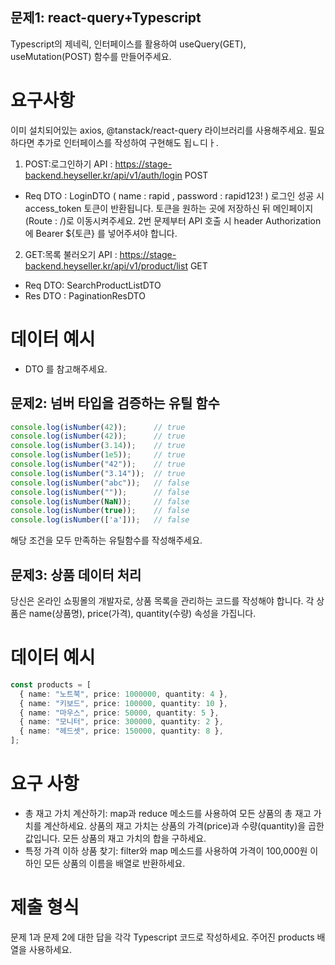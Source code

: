 ## 문제1: react-query+Typescript

Typescript의 제네릭, 인터페이스를 활용하여 useQuery(GET), useMutation(POST) 함수를 만들어주세요.

# 요구사항

이미 설치되어있는 axios, @tanstack/react-query 라이브러리를 사용해주세요.
필요하다면 추가로 인터페이스를 작성하여 구현해도 됩ㄴ디ㅏ.
1. POST:로그인하기
   API : https://stage-backend.heyseller.kr/api/v1/auth/login POST
- Req DTO : LoginDTO ( name : rapid , password : rapid123! )
  로그인 성공 시 access_token 토큰이 반환됩니다.
  토큰을 원하는 곳에 저장하신 뒤 메인페이지(Route : /)로 이동시켜주세요.
  2번 문제부터 API 호출 시 header Authorization에 Bearer ${토큰} 를 넣어주셔야 합니다.

2. GET:목록 불러오기
   API : https://stage-backend.heyseller.kr/api/v1/product/list GET
- Req DTO: SearchProductListDTO
- Res DTO : PaginationResDTO<SimpleProductDTO>

# 데이터 예시
- DTO 를 참고해주세요.

## 문제2: 넘버 타입을 검증하는 유틸 함수

```ts
console.log(isNumber(42));      // true
console.log(isNumber(42));      // true
console.log(isNumber(3.14));    // true
console.log(isNumber(1e5));     // true
console.log(isNumber("42"));    // true
console.log(isNumber("3.14"));  // true
console.log(isNumber("abc"));   // false
console.log(isNumber(""));      // false
console.log(isNumber(NaN));     // false
console.log(isNumber(true));    // false
console.log(isNumber(['a']));   // false
```
해당 조건을 모두 만족하는 유틸함수를 작성해주세요.

## 문제3: 상품 데이터 처리
당신은 온라인 쇼핑몰의 개발자로, 상품 목록을 관리하는 코드를 작성해야 합니다. 각 상품은 name(상품명), price(가격), quantity(수량) 속성을 가집니다.
# 데이터 예시

```ts
const products = [
  { name: "노트북", price: 1000000, quantity: 4 },
  { name: "키보드", price: 100000, quantity: 10 },
  { name: "마우스", price: 50000, quantity: 5 },
  { name: "모니터", price: 300000, quantity: 2 },
  { name: "헤드셋", price: 150000, quantity: 8 },
];
```

# 요구 사항

- 총 재고 가치 계산하기: map과 reduce 메소드를 사용하여 모든 상품의 총 재고 가치를 계산하세요. 상품의 재고 가치는 상품의 가격(price)과 수량(quantity)을 곱한 값입니다. 모든 상품의 재고 가치의 합을 구하세요.
- 특정 가격 이하 상품 찾기: filter와 map 메소드를 사용하여 가격이 100,000원 이하인 모든 상품의 이름을 배열로 반환하세요.

# 제출 형식

문제 1과 문제 2에 대한 답을 각각 Typescript 코드로 작성하세요.
주어진 products 배열을 사용하세요.
